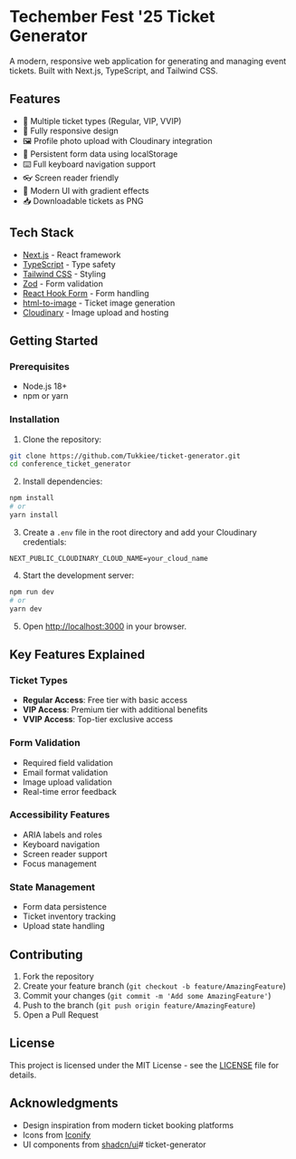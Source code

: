# Techember Fest '25 Ticket Generator

A modern, responsive web application for generating and managing event tickets. Built with Next.js, TypeScript, and Tailwind CSS.


## Features

- 🎫 Multiple ticket types (Regular, VIP, VVIP)
- 📱 Fully responsive design
- 🖼️ Profile photo upload with Cloudinary integration
- 💾 Persistent form data using localStorage
- ⌨️ Full keyboard navigation support
- 👓 Screen reader friendly
- 🎨 Modern UI with gradient effects
- 📥 Downloadable tickets as PNG

## Tech Stack

- [Next.js](https://nextjs.org/) - React framework
- [TypeScript](https://www.typescriptlang.org/) - Type safety
- [Tailwind CSS](https://tailwindcss.com/) - Styling
- [Zod](https://github.com/colinhacks/zod) - Form validation
- [React Hook Form](https://react-hook-form.com/) - Form handling
- [html-to-image](https://github.com/bubkoo/html-to-image) - Ticket image generation
- [Cloudinary](https://cloudinary.com/) - Image upload and hosting

## Getting Started

### Prerequisites

- Node.js 18+ 
- npm or yarn

### Installation

1. Clone the repository:
```bash
git clone https://github.com/Tukkiee/ticket-generator.git
cd conference_ticket_generator
```

2. Install dependencies:
```bash
npm install
# or
yarn install
```

3. Create a `.env` file in the root directory and add your Cloudinary credentials:
```env
NEXT_PUBLIC_CLOUDINARY_CLOUD_NAME=your_cloud_name
```

4. Start the development server:
```bash
npm run dev
# or
yarn dev
```

5. Open [http://localhost:3000](http://localhost:3000) in your browser.



## Key Features Explained

### Ticket Types
- **Regular Access**: Free tier with basic access
- **VIP Access**: Premium tier with additional benefits
- **VVIP Access**: Top-tier exclusive access

### Form Validation
- Required field validation
- Email format validation
- Image upload validation
- Real-time error feedback

### Accessibility Features
- ARIA labels and roles
- Keyboard navigation
- Screen reader support
- Focus management

### State Management
- Form data persistence
- Ticket inventory tracking
- Upload state handling

## Contributing

1. Fork the repository
2. Create your feature branch (`git checkout -b feature/AmazingFeature`)
3. Commit your changes (`git commit -m 'Add some AmazingFeature'`)
4. Push to the branch (`git push origin feature/AmazingFeature`)
5. Open a Pull Request

## License

This project is licensed under the MIT License - see the [LICENSE](LICENSE) file for details.

## Acknowledgments

- Design inspiration from modern ticket booking platforms
- Icons from [Iconify](https://iconify.design/)
- UI components from [shadcn/ui](https://ui.shadcn.com/)#   t i c k e t - g e n e r a t o r  
 